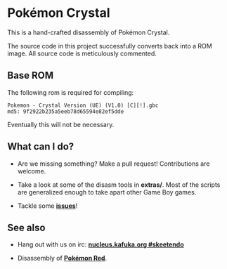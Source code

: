 # Pokémon Crystal

This is a hand-crafted disassembly of Pokémon Crystal.

The source code in this project successfully converts back into a ROM image. All source code is meticulously commented.


## Base ROM

The following rom is required for compiling:

```
Pokemon - Crystal Version (UE) (V1.0) [C][!].gbc
md5: 9f2922b235a5eeb78d65594e82ef5dde
```

Eventually this will not be necessary.


## What can I do?

* Are we missing something? Make a pull request! Contributions are welcome.

* Take a look at some of the disasm tools in **extras/**. Most of the scripts are generalized enough to take apart other Game Boy games.

* Tackle some **[issues](https://github.com/kanzure/pokecrystal/issues)**!


## See also

* Hang out with us on irc: **[nucleus.kafuka.org #skeetendo](https://kiwiirc.com/client/irc.nolimitzone.com/?#skeetendo)**

* Disassembly of **[Pokémon Red](http://bitbucket.org/iimarckus/pokered)**.
